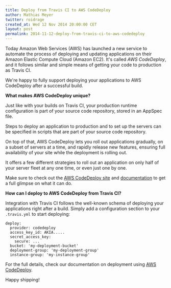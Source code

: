 ```yaml
---
title: Deploy from Travis CI to AWS CodeDeploy
author: Mathias Meyer
twitter: roidrage
created_at: Wed 12 Nov 2014 20:00:00 CET
layout: post
permalink: 2014-11-12-deploy-from-travis-ci-to-aws-codedeploy
---
```

Today Amazon Web Services (AWS) has launched a new service to automate the process of deploying and updating applications on their Amazon Elastic Compute Cloud (Amazon EC2). It's called *AWS CodeDeploy*, and it follows similar and simple means of getting your code to production as Travis CI.

We're happy to fully support deploying your applications to AWS CodeDeploy after a successful build.

**What makes AWS CodeDeploy unique?**

Just like with your builds on Travis CI, your production runtime configuration is part of your source code repository, stored in an AppSpec file.

Steps to deploy an application to production and to set up the servers can be specified in scripts that are part of your source code repository.

On top of that, AWS CodeDeploy lets you roll out applications gradually, on a subset of servers at a time, and rapidly release new features, ensuring full availability of your site while the deployment is rolling out.

It offers a few different strategies to roll out an application on only half of your server fleet at any one time, or even just one by one.

Make sure to check out the [AWS CodeDeploy site](http://aws.amazon.com/codedeploy/) and [documentation](http://aws.amazon.com/documentation/codedeploy/) to get a full glimpse on what it can do.

**How can I deploy to AWS CodeDeploy from Travis CI?**

Integration with Travis CI follows the well-known schema of deploying your applications right after a build. Simply add a configuration section to your `.travis.yml` to start deploying:


    deploy:
      provider: codedeploy
      access_key_id: AKIA.....
      secret_access_key:
        secure: ...
      bucket: 'my-deployment-bucket'
      deployment-group: 'my-deployment-group'
      instance-group: 'my-instance-group'

For the full details, check our documentation on deployment using [AWS CodeDeploy](http://docs.travis-ci.com/user/deployment/codedeploy).

Happy shipping!
